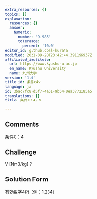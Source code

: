 ```yaml
---
extra_resources: {}
topics: []
explanation:
  resources: {}
  answer:
    Numeric:
      number: '9.985'
      tolerance:
        percent: '10.0'
editor_id: github.cbal-kurata
modified: 2021-09-28T23:42:44.391196937Z
affiliated_institute:
  url: https://www.kyushu-u.ac.jp
  en_name: Kyushu University
  name: 九州大学
version: '1.0'
title_id: 条件c4v
language: ja
id: 3bac7fc8-d5f7-4a61-9b54-0ea3772185a5
translations: {}
title: 条件C：4，V

---
```


## Comments
条件C：4

## Challenge
V [Nm3/kg] ?

## Solution Form
有効数字4桁（例：1.234）




